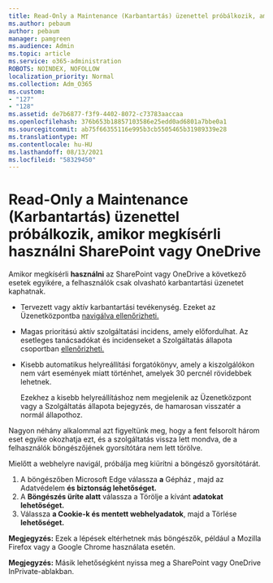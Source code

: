 ```yaml
---
title: Read-Only a Maintenance (Karbantartás) üzenettel próbálkozik, amikor megkísérli használni SharePoint vagy OneDrive
ms.author: pebaum
author: pebaum
manager: pamgreen
ms.audience: Admin
ms.topic: article
ms.service: o365-administration
ROBOTS: NOINDEX, NOFOLLOW
localization_priority: Normal
ms.collection: Adm_O365
ms.custom:
- "127"
- "128"
ms.assetid: de7b6877-f3f9-4402-8072-c73783aaccaa
ms.openlocfilehash: 376b653b18857103586e25edd0ad6801a7bbe0a1
ms.sourcegitcommit: ab75f66355116e995b3cb5505465b31989339e28
ms.translationtype: MT
ms.contentlocale: hu-HU
ms.lasthandoff: 08/13/2021
ms.locfileid: "58329450"
---
```

# <a name="read-only-for-maintenance-message-when-attempting-to-use-sharepoint-or-onedrive"></a>Read-Only a Maintenance (Karbantartás) üzenettel próbálkozik, amikor megkísérli használni SharePoint vagy OneDrive

Amikor megkísérli **használni** az SharePoint vagy OneDrive a következő esetek egyikére, a felhasználók csak olvasható karbantartási üzenetet kaphatnak. 

-   Tervezett vagy aktív karbantartási tevékenység.  Ezeket az Üzenetközpontba [navigálva ellenőrizheti.](https://portal.office.com/adminportal/home#/messagecenter)
-   Magas prioritású aktív szolgáltatási incidens, amely előfordulhat. Az esetleges tanácsadókat és incidenseket a Szolgáltatás állapota csoportban [ellenőrizheti.](https://portal.office.com/adminportal/home#/servicehealth)
-   Kisebb automatikus helyreállítási forgatókönyv, amely a kiszolgálókon nem várt események miatt történhet, amelyek 30 percnél rövidebbek lehetnek. 
    
    Ezekhez a kisebb helyreállításhoz nem megjelenik az Üzenetközpont vagy a Szolgáltatás állapota bejegyzés, de hamarosan visszatér a normál állapothoz.

Nagyon néhány alkalommal azt figyeltünk meg, hogy a fent felsorolt három eset egyike okozhatja ezt, és a szolgáltatás vissza lett mondva, de a felhasználók böngészőjének gyorsítótára nem lett törölve.

Mielőtt a webhelyre navigál, próbálja meg kiürítni a böngésző gyorsítótárát.

1. A böngészőben Microsoft Edge válassza **a** Gépház , majd az Adatvédelem **és biztonság lehetőséget.**
2. A **Böngészés üríte alatt** válassza a Törölje a kívánt **adatokat lehetőséget.**
3. Válassza **a Cookie-k és mentett webhelyadatok**, majd a Törlése **lehetőséget.**

**Megjegyzés:** Ezek a lépések eltérhetnek más böngészők, például a Mozilla Firefox vagy a Google Chrome használata esetén.

**Megjegyzés:** Másik lehetőségként nyissa meg a SharePoint vagy OneDrive InPrivate-ablakban.
